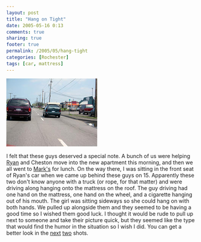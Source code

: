 ```yaml
---
layout: post
title: "Hang on Tight"
date: 2005-05-16 0:13
comments: true
sharing: true
footer: true
permalink: /2005/05/hang-tight
categories: [Rochester]
tags: [car, mattress]
---
```

<div class="imgRight">
<a href="http://www.flickr.com/photos/brockli/14005606/" title="Hang on tight"><img src="/files/images/14005606_32aef1362f_m.jpg" width="240" height="180" alt="We saw this on 15" /></a>
</div>

I felt that these guys deserved a special note.  A bunch of us were helping <a href="http://www.ryandoherty.net/">Ryan</a> and Cheston move into the new apartment this morning, and then we all went to <a href="http://www.flickr.com/photos/brockli/14005725/">Mark's</a> for lunch.  On the way there, I was sitting in the front seat of Ryan's car when we came up behind these guys on 15.  Apparently these two don't know anyone with a truck (or rope, for that matter) and were driving along hanging onto the mattress on the roof.  The guy driving had one hand on the mattress, one hand on the wheel, and a cigarette hanging out of his mouth.  The girl was sitting sideways so she could hang on with both hands.  We pulled up alongside them and they seemed to be having a good time so I wished them good luck.  I thought it would be rude to pull up next to someone and take their picture quick, but they seemed like the type that would find the humor in the situation so I wish I did.  You can get a better look in the <a href="http://www.flickr.com/photos/brockli/14005632/in/photostream/">next</a>  <a href="http://www.flickr.com/photos/brockli/14005670/in/photostream/">two</a> shots.
